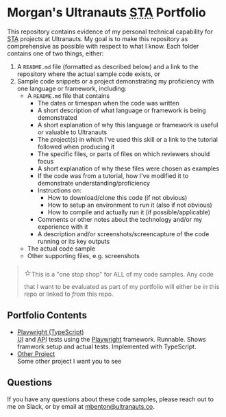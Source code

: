 # Morgan's Ultranauts <abbr title="software test automation">STA</abbr> Portfolio

This repository contains evidence of my personal technical capability for <abbr title="software test automation">STA</abbr> projects at Ultranauts. My goal is to make this repository as comprehensive as possible with respect to what I know. Each folder contains one of two things, either:

1. A `README.md` file (formatted as described below) and a link to the repository where the actual sample code exists, or
2. Sample code snippets or a project demonstrating my proficiency with one language or framework, including:
   * A `README.md` file that contains
     * The dates or timespan when the code was written
     * A short description of what language or framework is being demonstrated
     * A short explanation of why this language or framework is useful or valuable to Ultranauts
     * The project(s) in which I've used this skill or a link to the tutorial followed when producing it
     * The specific files, or parts of files on which reviewers should focus
     * A short explanation of why these files were chosen as examples
     * If the code was from a tutorial, how I've modified it to demonstrate understanding/proficiency
     * Instructions on:
       * How to download/clone this code (if not obvious)
       * How to setup an environment to run it (also if not obvious)
       * How to compile and actually run it (if possible/applicable)
     * Comments or other notes about the technology and/or my experience with it
     * A description and/or screenshots/screencapture of the code running or its key outputs
   * The actual code sample
   * Other supporting files, e.g. screenshots

> <font size="5">⭐</font>This is a "one stop shop" for ALL of my code samples. Any code that I want to be evaluated as part of my portfolio will either be *in* this repo or linked to *from* this repo.

## Portfolio Contents

* [Playwright (TypeScript)](/playwright-sample)<br>
<abbr title="user interface">UI</abbr> and <abbr title="application programming interface">API</abbr> tests using the [Playwright](https://playwright.dev/) framework. Runnable. Shows framwork setup and actual tests. Implemented with TypeScript.
* [Other Project](#)<br>
Some other project I want you to see

## Questions

If you have any questions about these code samples, please reach out to me on Slack, or by email at <a href="mailto:mbenton@ultranauts.co">mbenton@ultranauts.co</a>.
